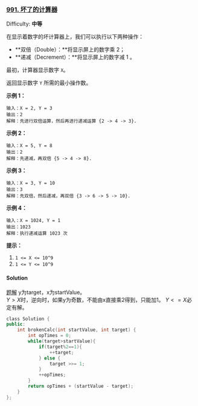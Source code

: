 ### [991\. 坏了的计算器](https://leetcode-cn.com/problems/broken-calculator/)

Difficulty: **中等**


在显示着数字的坏计算器上，我们可以执行以下两种操作：

*   **双倍（Double）：**将显示屏上的数字乘 2；
*   **递减（Decrement）：**将显示屏上的数字减 1 。

最初，计算器显示数字 `X`。

返回显示数字 `Y` 所需的最小操作数。

**示例 1：**

```
输入：X = 2, Y = 3
输出：2
解释：先进行双倍运算，然后再进行递减运算 {2 -> 4 -> 3}.
```

**示例 2：**

```
输入：X = 5, Y = 8
输出：2
解释：先递减，再双倍 {5 -> 4 -> 8}.
```

**示例 3：**

```
输入：X = 3, Y = 10
输出：3
解释：先双倍，然后递减，再双倍 {3 -> 6 -> 5 -> 10}.
```

**示例 4：**

```
输入：X = 1024, Y = 1
输出：1023
解释：执行递减运算 1023 次
```

**提示：**

1.  `1 <= X <= 10^9`
2.  `1 <= Y <= 10^9`


#### Solution

[题解](https://leetcode-cn.com/problems/broken-calculator/solution/tan-xin-suan-fa-ji-qi-zheng-ming-by-lenn123/)
y为target，x为startValue。  
$Y>X$时，逆向时，如果y为奇数，不能由x直接乘2得到，只能加1。
$Y<=X$必定有解。

```cpp
​class Solution {
public:
    int brokenCalc(int startValue, int target) {
        int opTimes = 0;
        while(target>startValue){
            if(target%2==1){
                ++target;
            } else {
                target >>= 1;
            }
            ++opTimes;
        }
        return opTimes + (startValue - target);
    }
};
```